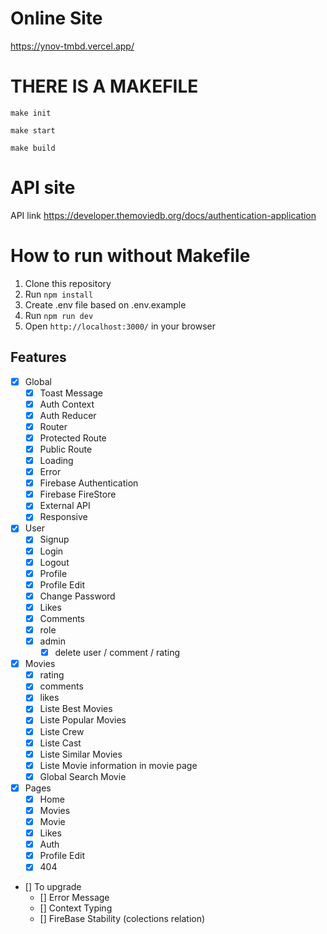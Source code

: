 # Online Site
https://ynov-tmbd.vercel.app/

# THERE IS A MAKEFILE
```
make init
```
```
make start
```
```
make build
```

# API site
API link https://developer.themoviedb.org/docs/authentication-application

# How to run without Makefile

1. Clone this repository
2. Run `npm install`
3. Create .env file based on .env.example
4. Run `npm run dev`
5. Open `http://localhost:3000/` in your browser

## Features

- [x] Global
  - [x] Toast Message
  - [x] Auth Context
  - [x] Auth Reducer
  - [x] Router
  - [x] Protected Route
  - [x] Public Route
  - [x] Loading
  - [x] Error
  - [x] Firebase Authentication
  - [x] Firebase FireStore
  - [x] External API
  - [x] Responsive
- [x] User
  - [x] Signup
  - [x] Login
  - [x] Logout
  - [x] Profile
  - [x] Profile Edit
  - [x] Change Password
  - [x] Likes
  - [x] Comments
  - [x] role
  - [x] admin
    - [x] delete user / comment / rating
- [x] Movies
  - [x] rating
  - [x] comments
  - [x] likes
  - [x] Liste Best Movies
  - [x] Liste Popular Movies
  - [x] Liste Crew
  - [x] Liste Cast
  - [x] Liste Similar Movies
  - [x] Liste Movie information in movie page
  - [x] Global Search Movie
- [x] Pages
  - [x] Home
  - [x] Movies
  - [x] Movie
  - [x] Likes
  - [x] Auth
  - [x] Profile Edit
  - [x] 404
- [] To upgrade
  - [] Error Message
  - [] Context Typing
  - [] FireBase Stability (colections relation)
